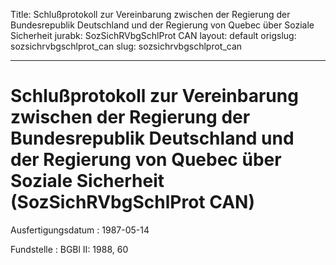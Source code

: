 Title: Schlußprotokoll zur Vereinbarung zwischen der Regierung der Bundesrepublik
  Deutschland und der Regierung von Quebec über Soziale Sicherheit
jurabk: SozSichRVbgSchlProt CAN
layout: default
origslug: sozsichrvbgschlprot_can
slug: sozsichrvbgschlprot_can

---

# Schlußprotokoll zur Vereinbarung zwischen der Regierung der Bundesrepublik Deutschland und der Regierung von Quebec über Soziale Sicherheit (SozSichRVbgSchlProt CAN)

Ausfertigungsdatum
:   1987-05-14

Fundstelle
:   BGBl II: 1988, 60

